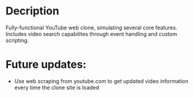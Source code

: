 # Decription #
Fully-functional YouTube web clone, simulating several core features. Includes video search capabilites through event handling and custom scripting.



# Future updates: #
- Use web scraping from youtube.com to get updated video information every time the clone site is loaded
